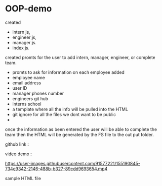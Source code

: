 # OOP-demo

 created
- intern js,
- engineer js,
- manager js. 
- index js.

 created 
 promts for the user to add intern, manager, engineer, or complete team. 
 - promts to ask for information on each employee added
  - employee name
  - email address
  - user ID
  - manager phones number
  - engineers git hub
  - interns school
 - a template where all the info will be pulled into the HTML
 - git  ignore for all the files we dont want to be public
 -

 once the information as been entered the user will be able to complete the team then the HTML will be generated by the FS file to the out put folder. 

 github link :

 video demo : 

https://user-images.githubusercontent.com/91577221/155190845-734e9342-2146-488b-b327-89cdd9693654.mp4


 sample HTML file 
  
